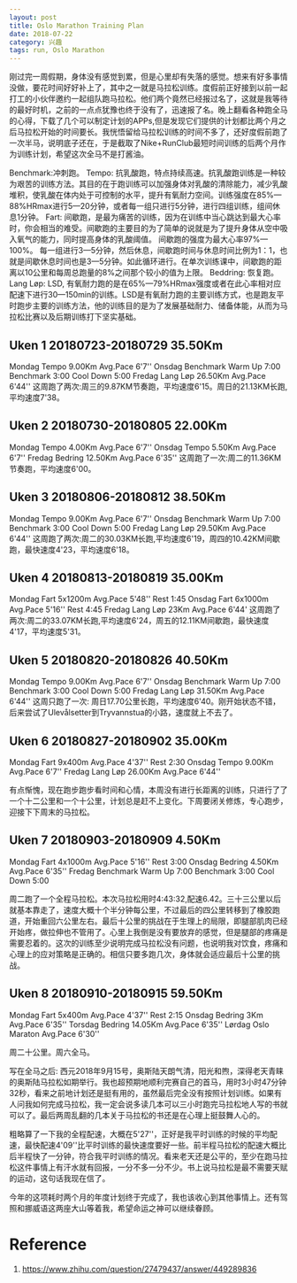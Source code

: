 ```yaml
---
layout: post
title: Oslo Marathon Training Plan
date: 2018-07-22
category: 兴趣
tags: run, Oslo Marathon
---
```

刚过完一周假期，身体没有感觉到累，但是心里却有失落的感觉。想来有好多事情没做，要花时间好好补上了，其中之一就是马拉松训练。度假前正好接到以前一起打工的小伙伴邀约一起组队跑马拉松。他们两个竟然已经报过名了，这就是我等待的最好时机，之前的一点点犹豫也终于没有了，迅速报了名。晚上翻看各种跑全马的心得，下载了几个可以制定计划的APPs,但是发现它们提供的计划都比两个月之后马拉松开始的时间要长。我恍悟留给马拉松训练的时间不多了，还好度假前跑了一次半马，说明底子还在，于是截取了Nike+RunClub最短时间训练的后两个月作为训练计划，希望这次全马不是打酱油。

Benchmark:冲刺跑。
Tempo: 抗乳酸跑，特点持续高速。抗乳酸跑训练是一种较为艰苦的训练方法。其目的在于跑训练可以加强身体对乳酸的清除能力，减少乳酸堆积，使乳酸在体内处于可控制的水平，提升有氧耐力空间。训练强度在85%—88%HRmax进行5—20分钟，或者每一组只进行5分钟，进行四组训练，组间休息1分钟。
Fart: 间歇跑，是最为痛苦的训练，因为在训练中当心跳达到最大心率时，你会相当的难受。间歇跑的主要目的为了简单的说就是为了提升身体从空中吸入氧气的能力，同时提高身体的乳酸阈值。 间歇跑的强度为最大心率97%—100%。 每一组进行3—5分钟，然后休息，间歇跑时间与休息时间比例为1：1，也就是间歇休息时间也是3—5分钟。如此循环进行。在单次训练课中，间歇跑的距离以10公里和每周总跑量的8%之间那个较小的值为上限。
Beddring: 恢复跑。
Lang Løp: LSD, 有氧耐力跑的是在65%—79%HRmax强度或者在此心率相对应配速下进行30—150min的训练。LSD是有氧耐力跑的主要训练方式，也是跑友平时跑步主要的训练方法，他的训练目的是为了发展基础耐力、储备体能，从而为马拉松比赛以及后期训练打下坚实基础。


## Uken 1 20180723-20180729 35.50Km
Mondag Tempo 9.00Km Avg.Pace 6'7''
Onsdag Benchmark Warm Up 7:00 Benchmark 3:00 Cool Down 5:00
Fredag Lang Løp 26.50Km Avg.Pace 6'44''
这周跑了两次:周三的9.87KM节奏跑，平均速度6'15。周日的21.13KM长跑,平均速度7'38。

## Uken 2 20180730-20180805 22.00Km
Mondag Tempo 4.00Km Avg.Pace 6'7''
Onsdag Tempo 5.50Km Avg.Pace 6'7''
Fredag Bedring 12.50Km Avg.Pace 6'35''
这周跑了一次:周二的11.36KM节奏跑，平均速度6'00。

## Uken 3 20180806-20180812 38.50Km
Mondag Tempo 9.00Km Avg.Pace 6'7''
Onsdag Benchmark Warm Up 7:00 Benchmark 3:00 Cool Down 5:00
Fredag Lang Løp 29.50Km Avg.Pace 6'44''
这周跑了两次:周二的30.03KM长跑,平均速度6'19，周四的10.42KM间歇跑，最快速度4'23，平均速度6'18。

## Uken 4 20180813-20180819 35.00Km
Mondag Fart 5x1200m Avg.Pace 5'48'' Rest 1:45
Onsdag Fart 6x1000m Avg.Pace 5'16'' Rest 4:45
Fredag Lang Løp 23Km Avg.Pace 6'44'
这周跑了两次:周二的33.07KM长跑,平均速度6'24，周五的12.11KM间歇跑，最快速度4'17，平均速度5'31。

## Uken 5 20180820-20180826 40.50Km
Mondag Tempo 9.00Km Avg.Pace 6'7''
Onsdag Benchmark Warm Up 7:00 Benchmark 3:00 Cool Down 5:00
Fredag Lang Løp 31.50Km Avg.Pace 6'44''
这周只跑了一次: 周日17.70公里长跑，平均速度6'40。刚开始状态不错，后来尝试了Ulevålsetter到Tryvannstua的小路，速度就上不去了。

## Uken 6 20180827-20180902 35.00Km
Mondag Fart 9x400m Avg.Pace 4'37'' Rest 2:30
Onsdag Tempo 9.00Km Avg.Pace 6'7''
Fredag Lang Løp 26.00Km Avg.Pace 6'44''

有点惭愧，现在跑步跑步看时间和心情，本周没有进行长距离的训练，只进行了了一个十二公里和一个十公里，计划总是赶不上变化。下周要闭关修炼，专心跑步，迎接下下周末的马拉松。

## Uken 7 20180903-20180909 4.50Km
Mondag Fart 4x1000m Avg.Pace 5'16'' Rest 3:00
Onsdag Bedring 4.50Km Avg.Pace 6'35''
Fredag Benchmark Warm Up 7:00 Benchmark 3:00 Cool Down 5:00

周二跑了一个全程马拉松。本次马拉松用时4:43:32,配速6.42。三十三公里以后就基本靠走了，速度大概十个半分钟每公里，不过最后的四公里转移到了橡胶跑道，开始重回六公里左右。最后十公里的挑战在于生理上的局限，即腿部肌肉已经开始疼，做拉伸也不管用了。心里上我倒是没有要放弃的感觉，但是腿部的疼痛是需要忍着的。这次的训练至少说明完成马拉松没有问题，也说明我对饮食，疼痛和心理上的应对策略是正确的。相信只要多跑几次，身体就会适应最后十公里的挑战。

## Uken 8 20180910-20180915 59.50Km
Mondag  Fart 5x400m Avg.Pace 4'37'' Rest 2:15
Onsdag  Bedring 3Km Avg.Pace 6'35''
Torsdag Bedring 14.05Km Avg.Pace 6'35''
Lørdag  Oslo Maraton Avg.Pace 6'30''

周二十公里。周六全马。

写在全马之后:
西元2018年9月15号，奥斯陆天朗气清，阳光和煦，深得老天青睐的奥斯陆马拉松如期举行。我也超预期地顺利完赛自己的首马，用时3小时47分钟32秒，看来之前地计划还是挺有用的，虽然最后完全没有按照计划训练。如果有人问我如何完成马拉松，我一定会说多读几本可以三小时跑完马拉松地人写的书就可以了。最后两周乱翻的几本关于马拉松的书还是在心理上挺鼓舞人心的。

粗略算了一下我的全程配速，大概在5'27''，正好是我平时训练的时候的平均配速，最快配速4'09''比平时训练的最快速度要好一些。前半程马拉松的配速大概比后半程快了一分钟，符合我平时训练的情况。看来老天还是公平的，至少在跑马拉松这件事情上有汗水就有回报，一分不多一分不少。书上说马拉松是最不需要天赋的运动，这句话我现在信了。

今年的这项耗时两个月的年度计划终于完成了，我也该收心到其他事情上。还有驾照和挪威语这两座大山等着我，希望命运之神可以继续眷顾。

# Reference
1. https://www.zhihu.com/question/27479437/answer/449289836
